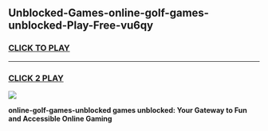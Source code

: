 
## Unblocked-Games-online-golf-games-unblocked-Play-Free-vu6qy
<h3>
<a href="https://premium76.site?title=online-golf-games-unblocked&ref=10A">CLICK TO PLAY</a></h3>
<hr>

<h3>
<a href="https://premium76.site?title=online-golf-games-unblocked&ref=10A">CLICK 2 PLAY</a>
  
</h3>

<a href="https://premium76.site?title=online-golf-games-unblocked&ref=10A"><img src="https://clearcache.store/games.png"></a>


**online-golf-games-unblocked games unblocked: Your Gateway to Fun and Accessible Online Gaming**
